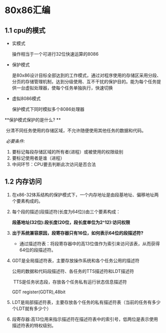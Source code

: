 # 80x86汇编

## 1.1 cpu的模式

- 实模式

  操作相当于一个可进行32位快速运算的8086

- 保护模式

  是80x86设计目标全部达到的工作模式，通过对程序使用的存储区采用分段、分页的存储管理机制，达到分级使用、互不干扰的保护目的。能为每个任务提供一台虚拟处理器，使每个任务单独执行，快速切换

- 虚拟8086模式

  保护模式下同时模拟多个8086处理器

**保护模式保护的是什么? **

​	分清不同任务使用的存储区域，不允许随便使用其他任务的数据和代码。

​	_必要条件:_

1. 要标记每段存储区域的所有者(进程）或被使用的权限级别
2. 要标记使用者是谁（进程）
3. 中间环节：CPU要去判断此次访问是否合法

## 1.2 内存访问

1. 在x86-32体系结构的保护模式下，一个内存地址是由段基地址、偏移地址两个要素构成的。

2. 每个段的描述(段描述符(长度为64位))由三个要素构成：

   **段基地址(32位):段长度(20位，段长度单位为2^12):访问权限**

3. **出于系统兼容原因，段寄存器只有16位，如何表示64位的段描述符?**

   - 通过描述符表：将段寄存器中的高13位值作为索引来访问该表，从而获得64位的段描述符。

4. GDT是全局描述符表，主要存放操作系统和各个任务公用的描述符

   公用的数据和代码段描述符、各任务的TTS描述符和LDT描述符

   ​	TTS是任务状态段，存放各个任务私有运行状态信息描述符

   GDT register(GDTR),48bit

5. LDT是局部描述符表，主要存放各个任务的私有描述符表（当前的任务有多少个LDT就有多少个）

6. 段寄存器:高13位用来指示描述符在描述符表中的索引号，低两位是表示使用描述符表的特权级别。

